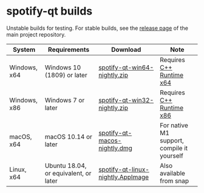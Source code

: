 # spotify-qt builds
Unstable builds for testing.
For stable builds, see the [release page](https://github.com/kraxarn/spotify-qt/releases/latest) of the main project repository.

| System       | Requirements                          | Download                                                                                                                       | Note                                                                       |
|--------------|---------------------------------------|--------------------------------------------------------------------------------------------------------------------------------|----------------------------------------------------------------------------|
| Windows, x64 | Windows 10 (1809) or later            | [spotify-qt-win64-nightly.zip](https://github.com/kraxarn/spotify-qt-builds/raw/master/spotify-qt-win64-nightly.zip)           | Requires [C++ Runtime x64](https://aka.ms/vs/17/release/vc_redist.x64.exe) |
| Windows, x86 | Windows 7 or later                    | [spotify-qt-win32-nightly.zip](https://github.com/kraxarn/spotify-qt-builds/raw/master/spotify-qt-win32-nightly.zip)           | Requires [C++ Runtime x86](https://aka.ms/vs/17/release/vc_redist.x86.exe) |
| macOS, x64   | macOS 10.14 or later                  | [spotify-qt-macos-nightly.dmg](https://github.com/kraxarn/spotify-qt-builds/raw/master/spotify-qt-macos-nightly.dmg)           | For native M1 support, compile it yourself                                 |
| Linux, x64   | Ubuntu 18.04, or equivalent, or later | [spotify-qt-linux-nightly.AppImage](https://github.com/kraxarn/spotify-qt-builds/raw/master/spotify-qt-linux-nightly.AppImage) | Also available from snap                                                   |
